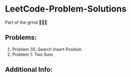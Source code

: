 # LeetCode-Problem-Solutions
Part of the grind 🏋🏽‍♂️

## Problems: 
1. Problem 35: Search Insert Position
2. Problem 1: Two Sum

## Additional Info: 
